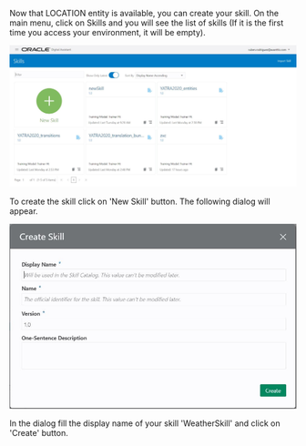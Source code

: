 Now that LOCATION entity is available, you can create your skill.
On the main menu, click on Skills and you will see the list of skills (If it is the first time you access your environment, it will be empty).

![Oracle Digital Assistant skills dashboard](assets/skills-dashboard.jpg)

To create the skill click on 'New Skill' button. The following dialog will appear.

![Oracle Digital Assistant create skill](assets/skill-creation-dialog.jpg)

In the dialog fill the display name of your skill 'WeatherSkill' and click on 'Create' button.
